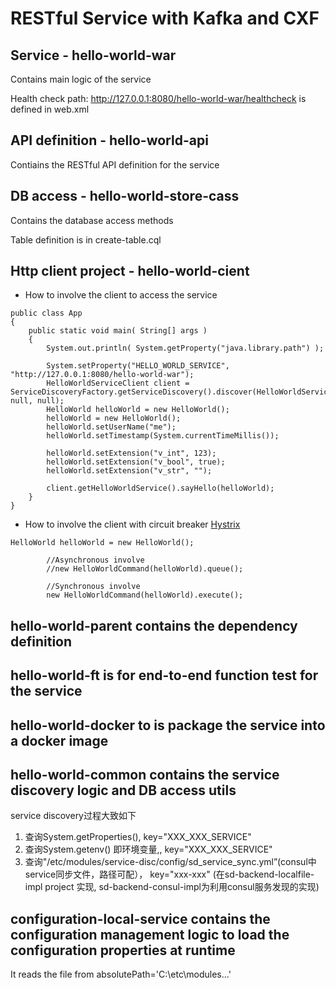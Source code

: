 # RESTful Service with Kafka and CXF

## Service - hello-world-war

Contains main logic of the service

Health check path: http://127.0.0.1:8080/hello-world-war/healthcheck is defined in web.xml

## API definition - hello-world-api

Contiains the RESTful API definition for the service

## DB access - hello-world-store-cass

Contains the database access methods

Table definition is in create-table.cql

## Http client project - hello-world-cient

* How to involve the client to access the service

```
public class App 
{
    public static void main( String[] args )
    {
        System.out.println( System.getProperty("java.library.path") );
        
        System.setProperty("HELLO_WORLD_SERVICE", "http://127.0.0.1:8080/hello-world-war");
        HelloWorldServiceClient client = ServiceDiscoveryFactory.getServiceDiscovery().discover(HelloWorldServiceClient.class, null, null);
        HelloWorld helloWorld = new HelloWorld();
        helloWorld = new HelloWorld();
    	helloWorld.setUserName("me");
        helloWorld.setTimestamp(System.currentTimeMillis());

        helloWorld.setExtension("v_int", 123);
        helloWorld.setExtension("v_bool", true);
        helloWorld.setExtension("v_str", "");

        client.getHelloWorldService().sayHello(helloWorld);
    }
}
```

* How to involve the client with circuit breaker [Hystrix](https://github.com/Netflix/Hystrix/wiki/How-it-Works#CircuitBreaker)

```
HelloWorld helloWorld = new HelloWorld();

        //Asynchronous involve
        //new HelloWorldCommand(helloWorld).queue();
        
        //Synchronous involve
        new HelloWorldCommand(helloWorld).execute();
```

## hello-world-parent contains the dependency definition

## hello-world-ft is for end-to-end function test for the service

## hello-world-docker to is package the service into a docker image

## hello-world-common contains the service discovery logic and DB access utils

service discovery过程大致如下       
1. 查询System.getProperties(), key="XXX_XXX_SERVICE"  
2. 查询System.getenv() 即环境变量,, key="XXX_XXX_SERVICE"  
3. 查询"/etc/modules/service-disc/config/sd_service_sync.yml”(consul中service同步文件，路径可配）， key="xxx-xxx"  (在sd-backend-localfile-impl project 实现, sd-backend-consul-impl为利用consul服务发现的实现)

## configuration-local-service contains the configuration management logic to load the configuration properties at runtime

It reads the file from absolutePath='C:\etc\modules...'
